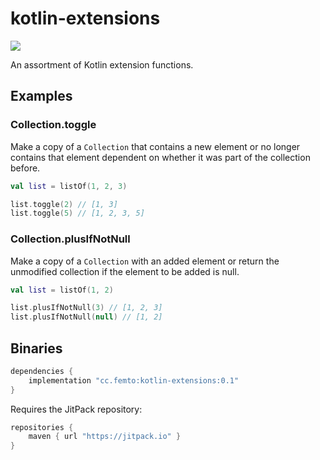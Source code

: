 # kotlin-extensions

[![](https://jitpack.io/v/cc.femto/kotlin-extensions.svg)](https://jitpack.io/#cc.femto/kotlin-extensions)

An assortment of Kotlin extension functions.


## Examples

### Collection.toggle
Make a copy of a `Collection` that contains a new element
or no longer contains that element dependent on whether it was
part of the collection before.

```kotlin
val list = listOf(1, 2, 3)

list.toggle(2) // [1, 3]
list.toggle(5) // [1, 2, 3, 5]
```

### Collection.plusIfNotNull
Make a copy of a `Collection` with an added element or return
the unmodified collection if the element to be added is null.

```kotlin
val list = listOf(1, 2)

list.plusIfNotNull(3) // [1, 2, 3]
list.plusIfNotNull(null) // [1, 2]
```


## Binaries
```gradle
dependencies {
    implementation "cc.femto:kotlin-extensions:0.1"
}
```

Requires the JitPack repository:
```gradle
repositories {
    maven { url "https://jitpack.io" }
}
```
